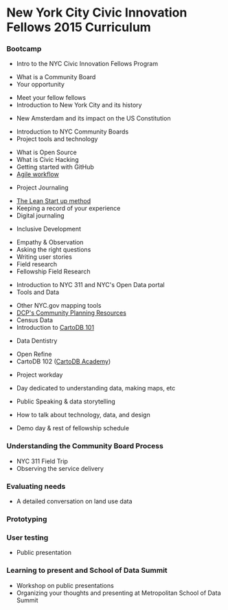 # New York City Civic Innovation Fellows 2015 Curriculum 

### Bootcamp
 * Intro to the NYC Civic Innovation Fellows Program
  - What is a Community Board
  - Your opportunity
 * Meet your fellow fellows
 * Introduction to New York City and its history
  - New Amsterdam and its impact on the US Constitution
 * Introduction to NYC Community Boards
 * Project tools and technology 
  - What is Open Source
  - What is Civic Hacking
  - Getting started with GitHub
  - [Agile workflow](http://www.allaboutagile.com/what-is-agile-10-key-principles/)
 * Project Journaling
  - [The Lean Start up method](http://theleanstartup.com/principles)
  - Keeping a record of your experience 
  - Digital journaling
 * Inclusive Development 
  - Empathy & Observation
  - Asking the right questions
  - Writing user stories 
  - Field research 
  - Fellowship Field Research
 * Introduction to NYC 311 and NYC's Open Data portal
 * Tools and Data
  - Other NYC.gov mapping tools
  - [DCP's Community Planning Resources](http://www.slideshare.net/GaleABrewerMBP/mn-boro-board-presentation2014-1112updated?ref=http://manhattanbp.nyc.gov/html/community-boards/cb-member-resources.shtml)
  - Census Data
  - Introduction to [CartoDB 101](http://cartodb.com)
 * Data Dentistry
  - Open Refine
  - CartoDB 102 ([CartoDB Academy](http://academy.cartodb.com))
 * Project workday
  - Day dedicated to understanding data, making maps, etc
 * Public Speaking & data storytelling
  - How to talk about technology, data, and design
 * Demo day & rest of fellowship schedule

### Understanding the Community Board Process
 * NYC 311 Field Trip
 * Observing the service delivery 

### Evaluating needs
 * A detailed conversation on land use data

### Prototyping

### User testing
 * Public presentation

### Learning to present and School of Data Summit
 * Workshop on public presentations
 * Organizing your thoughts and presenting at Metropolitan School of Data Summit
